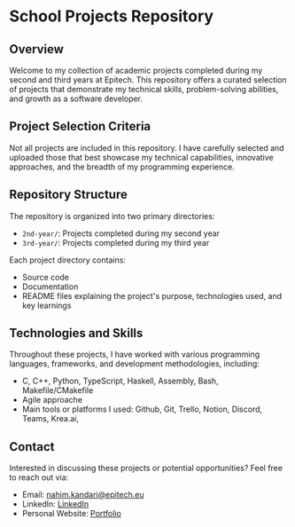 # School Projects Repository

## Overview

Welcome to my collection of academic projects completed during my second and third years at Epitech. This repository offers a curated selection of projects that demonstrate my technical skills, problem-solving abilities, and growth as a software developer.

## Project Selection Criteria

Not all projects are included in this repository. I have carefully selected and uploaded those that best showcase my technical capabilities, innovative approaches, and the breadth of my programming experience.

## Repository Structure

The repository is organized into two primary directories:
- `2nd-year/`: Projects completed during my second year
- `3rd-year/`: Projects completed during my third year

Each project directory contains:
- Source code
- Documentation
- README files explaining the project's purpose, technologies used, and key learnings

## Technologies and Skills

Throughout these projects, I have worked with various programming languages, frameworks, and development methodologies, including:
- C, C++, Python, TypeScript, Haskell, Assembly, Bash, Makefile/CMakefile
- Agile approache
- Main tools or platforms I used: Github, Git, Trello, Notion, Discord, Teams, Krea.ai, 

## Contact

Interested in discussing these projects or potential opportunities? Feel free to reach out via:
- Email: nahim.kandari@epitech.eu
- LinkedIn: [LinkedIn](https://www.linkedin.com/in/nahim-kandari-999390278/)
- Personal Website: [Portfolio](https://www.linkedin.com/in/nahim-kandari-999390278/)
